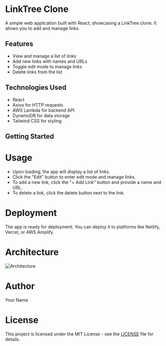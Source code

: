 # LinkTree Clone

A simple web application built with React, showcasing a LinkTree clone. It allows you to add and manage links.

## Features

- View and manage a list of links
- Add new links with names and URLs
- Toggle edit mode to manage links
- Delete links from the list

## Technologies Used

- React
- Axios for HTTP requests
- AWS Lambda for backend API
- DynamoDB for data storage
- Tailwind CSS for styling

## Getting Started
# Usage

- Upon loading, the app will display a list of links.
- Click the "Edit" button to enter edit mode and manage links.
- To add a new link, click the "+ Add Link" button and provide a name and URL.
- To delete a link, click the delete button next to the link.

# Deployment

The app is ready for deployment. You can deploy it to platforms like Netlify, Vercel, or AWS Amplify.

# Architecture

![Architecture](https://danielestrada12345.s3.us-east-2.amazonaws.com/1_oaoY3k8IIQlwIC-2XHoirw.png)

# Author

Your Name

# License

This project is licensed under the MIT License - see the [LICENSE](LICENSE) file for details.
